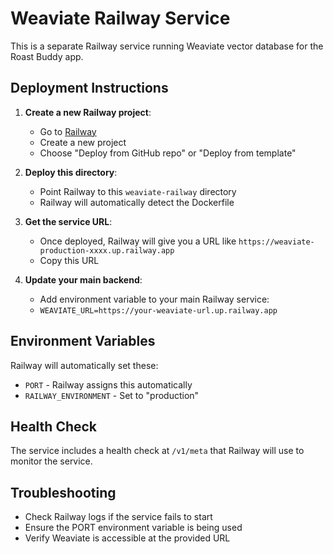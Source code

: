 # Weaviate Railway Service

This is a separate Railway service running Weaviate vector database for the Roast Buddy app.

## Deployment Instructions

1. **Create a new Railway project**:
   - Go to [Railway](https://railway.app)
   - Create a new project
   - Choose "Deploy from GitHub repo" or "Deploy from template"

2. **Deploy this directory**:
   - Point Railway to this `weaviate-railway` directory
   - Railway will automatically detect the Dockerfile

3. **Get the service URL**:
   - Once deployed, Railway will give you a URL like `https://weaviate-production-xxxx.up.railway.app`
   - Copy this URL

4. **Update your main backend**:
   - Add environment variable to your main Railway service:
   - `WEAVIATE_URL=https://your-weaviate-url.up.railway.app`

## Environment Variables

Railway will automatically set these:
- `PORT` - Railway assigns this automatically
- `RAILWAY_ENVIRONMENT` - Set to "production"

## Health Check

The service includes a health check at `/v1/meta` that Railway will use to monitor the service.

## Troubleshooting

- Check Railway logs if the service fails to start
- Ensure the PORT environment variable is being used
- Verify Weaviate is accessible at the provided URL
